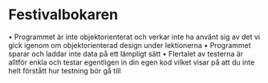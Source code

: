 # Festivalbokaren
•	Programmet är inte objektorienterat och verkar inte ha använt sig av det vi gick igenom om objektorienterad design under lektionerna
•	Programmet sparar och laddar inte data på ett lämpligt sätt
•	Flertalet av testerna är alltför enkla och testar egentligen in din egen kod vilket visar på att du inte helt förstått hur testning bör gå till
